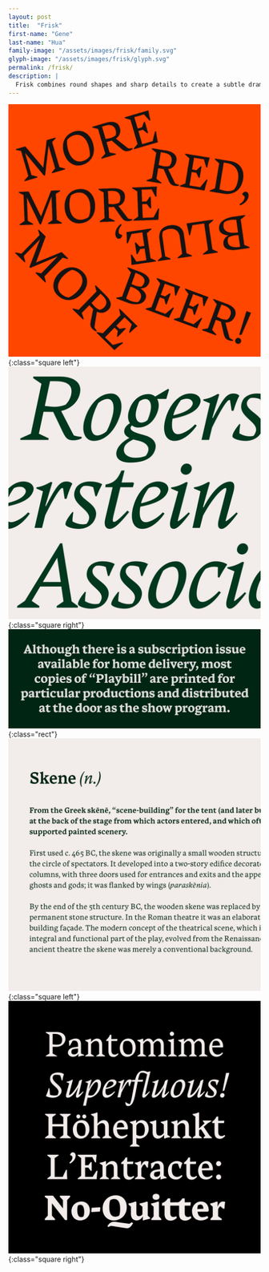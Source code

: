 ```yaml
---
layout: post
title:  "Frisk"
first-name: "Gene"
last-name: "Hua"
family-image: "/assets/images/frisk/family.svg"
glyph-image: "/assets/images/frisk/glyph.svg"
permalink: /frisk/
description: |
  Frisk combines round shapes and sharp details to create a subtle drama. Inspiration comes from the reading experinces in theatres, with details rooted in exaggerated calligraphy stroke separations.
---
```


![01](/assets/images/frisk/01.png){:class="square left"}
![02](/assets/images/frisk/02.png){:class="square right"}
![03](/assets/images/frisk/03.png){:class="rect"}
![04](/assets/images/frisk/04.png){:class="square left"}
![05](/assets/images/frisk/05.png){:class="square right"}
